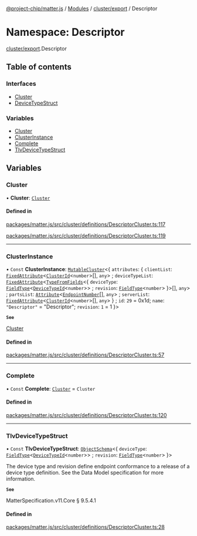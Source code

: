 [@project-chip/matter.js](../README.md) / [Modules](../modules.md) / [cluster/export](cluster_export.md) / Descriptor

# Namespace: Descriptor

[cluster/export](cluster_export.md).Descriptor

## Table of contents

### Interfaces

- [Cluster](../interfaces/cluster_export.Descriptor.Cluster.md)
- [DeviceTypeStruct](../interfaces/cluster_export.Descriptor.DeviceTypeStruct.md)

### Variables

- [Cluster](cluster_export.Descriptor.md#cluster)
- [ClusterInstance](cluster_export.Descriptor.md#clusterinstance)
- [Complete](cluster_export.Descriptor.md#complete)
- [TlvDeviceTypeStruct](cluster_export.Descriptor.md#tlvdevicetypestruct)

## Variables

### Cluster

• **Cluster**: [`Cluster`](../interfaces/cluster_export.Descriptor.Cluster.md)

#### Defined in

[packages/matter.js/src/cluster/definitions/DescriptorCluster.ts:117](https://github.com/project-chip/matter.js/blob/c0d55745d5279e16fdfaa7d2c564daa31e19c627/packages/matter.js/src/cluster/definitions/DescriptorCluster.ts#L117)

[packages/matter.js/src/cluster/definitions/DescriptorCluster.ts:119](https://github.com/project-chip/matter.js/blob/c0d55745d5279e16fdfaa7d2c564daa31e19c627/packages/matter.js/src/cluster/definitions/DescriptorCluster.ts#L119)

___

### ClusterInstance

• `Const` **ClusterInstance**: [`MutableCluster`](../interfaces/cluster_export.MutableCluster-1.md)\<\{ `attributes`: \{ `clientList`: [`FixedAttribute`](../interfaces/cluster_export.FixedAttribute.md)\<[`ClusterId`](datatype_export.md#clusterid)\<`number`\>[], `any`\> ; `deviceTypeList`: [`FixedAttribute`](../interfaces/cluster_export.FixedAttribute.md)\<[`TypeFromFields`](tlv_export.md#typefromfields)\<\{ `deviceType`: [`FieldType`](../interfaces/tlv_export.FieldType.md)\<[`DeviceTypeId`](datatype_export.md#devicetypeid)\<`number`\>\> ; `revision`: [`FieldType`](../interfaces/tlv_export.FieldType.md)\<`number`\>  }\>[], `any`\> ; `partsList`: [`Attribute`](../interfaces/cluster_export.Attribute.md)\<[`EndpointNumber`](datatype_export.md#endpointnumber)[], `any`\> ; `serverList`: [`FixedAttribute`](../interfaces/cluster_export.FixedAttribute.md)\<[`ClusterId`](datatype_export.md#clusterid)\<`number`\>[], `any`\>  } ; `id`: ``29`` = 0x1d; `name`: ``"Descriptor"`` = "Descriptor"; `revision`: ``1`` = 1 }\>

**`See`**

[Cluster](cluster_export.Descriptor.md#cluster)

#### Defined in

[packages/matter.js/src/cluster/definitions/DescriptorCluster.ts:57](https://github.com/project-chip/matter.js/blob/c0d55745d5279e16fdfaa7d2c564daa31e19c627/packages/matter.js/src/cluster/definitions/DescriptorCluster.ts#L57)

___

### Complete

• `Const` **Complete**: [`Cluster`](../interfaces/cluster_export.Descriptor.Cluster.md) = `Cluster`

#### Defined in

[packages/matter.js/src/cluster/definitions/DescriptorCluster.ts:120](https://github.com/project-chip/matter.js/blob/c0d55745d5279e16fdfaa7d2c564daa31e19c627/packages/matter.js/src/cluster/definitions/DescriptorCluster.ts#L120)

___

### TlvDeviceTypeStruct

• `Const` **TlvDeviceTypeStruct**: [`ObjectSchema`](../classes/tlv_export.ObjectSchema.md)\<\{ `deviceType`: [`FieldType`](../interfaces/tlv_export.FieldType.md)\<[`DeviceTypeId`](datatype_export.md#devicetypeid)\<`number`\>\> ; `revision`: [`FieldType`](../interfaces/tlv_export.FieldType.md)\<`number`\>  }\>

The device type and revision define endpoint conformance to a release of a device type definition. See the Data
Model specification for more information.

**`See`**

MatterSpecification.v11.Core § 9.5.4.1

#### Defined in

[packages/matter.js/src/cluster/definitions/DescriptorCluster.ts:28](https://github.com/project-chip/matter.js/blob/c0d55745d5279e16fdfaa7d2c564daa31e19c627/packages/matter.js/src/cluster/definitions/DescriptorCluster.ts#L28)
